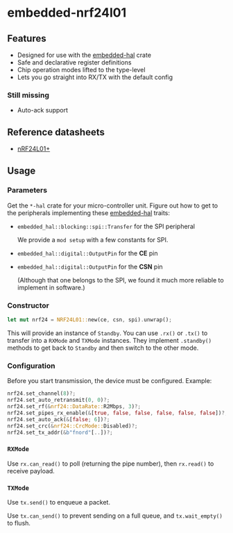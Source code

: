 # embedded-nrf24l01

## Features

* Designed for use with the [embedded-hal] crate
* Safe and declarative register definitions
* Chip operation modes lifted to the type-level
* Lets you go straight into RX/TX with the default config

### Still missing

* Auto-ack support

## Reference datasheets

* [nRF24L01+](https://www.sparkfun.com/datasheets/Components/SMD/nRF24L01Pluss_Preliminary_Product_Specification_v1_0.pdf)

## Usage

### Parameters

Get the `*-hal` crate for your micro-controller unit. Figure out how
to get to the peripherals implementing these [embedded-hal] traits:

* `embedded_hal::blocking::spi::Transfer` for the SPI peripheral

  We provide a `mod setup` with a few constants for SPI.
 
* `embedded_hal::digital::OutputPin` for the **CE** pin

* `embedded_hal::digital::OutputPin` for the **CSN** pin

  (Although that one belongs to the SPI, we found it much more
  reliable to implement in software.)

### Constructor

```rust
let mut nrf24 = NRF24L01::new(ce, csn, spi).unwrap();
```

This will provide an instance of `Standby`. You can use `.rx()` or
`.tx()` to transfer into a `RXMode` and `TXMode` instances. They
implement `.standby()` methods to get back to `Standby` and then
switch to the other mode.


### Configuration

Before you start transmission, the device must be configured. Example:

```rust
nrf24.set_channel(8)?;
nrf24.set_auto_retransmit(0, 0)?;
nrf24.set_rf(&nrf24::DataRate::R2Mbps, 3)?;
nrf24.set_pipes_rx_enable(&[true, false, false, false, false, false])?;
nrf24.set_auto_ack(&[false; 6])?;
nrf24.set_crc(&nrf24::CrcMode::Disabled)?;
nrf24.set_tx_addr(&b"fnord"[..])?;
```

### `RXMode`

Use `rx.can_read()` to poll (returning the pipe number), then
`rx.read()` to receive payload.

### `TXMode`

Use `tx.send()` to enqueue a packet.

Use `tx.can_send()` to prevent sending on a full queue, and
`tx.wait_empty()` to flush.


[embedded-hal]: https://crates.io/crates/embedded-hal
